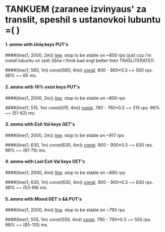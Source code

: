 # TANKUEM (zaranee izvinyaus' za translit, speshil s ustanovkoi lubuntu  =( )

#### 1. ammo with Uniq keys PUT's 
####(line(1, 2000, 2m))
[line](https://overload.yandex.net/230554). stop to be stable on ~800 rps (just coz i'm install lubuntu on ssd) ((btw i think bad engl better then TRASLITERATE)).


####(line(1, 560, 1m) const(560, 4m))
[const](https://overload.yandex.net/230560).  800 - 800*0.3 ~= 560 rps. 98% ~~ 65 ms.

#### 2. ammo with 10% exist keys PUT's 
####(line(1, 2000, 2m))
[line](https://overload.yandex.net/230574). stop to be stable on ~800 rps

####(line(1, 515, 1m) const(515, 4m))
[const](https://overload.yandex.net/230575).  760 - 760*0.3 ~= 515 rps. 98% ~~ (51-62) ms.


#### 3. ammo with Exit Val keys GET's 
####(line(1, 2000, 2m))
[line](https://overload.yandex.net/2305576). stop to be stable on ~917 rps

####(line(1, 630, 1m) const(630, 4m))
[const](https://overload.yandex.net/230577).  900 - 900*0.3 ~= 630 rps. 98% ~~ (61-75) ms.


#### 4. ammo with Last Exit Val keys GET's 
####(line(1, 2000, 4m))
[line](https://overload.yandex.net/230578). stop to be stable on ~890 rps

####(line(1, 630, 1m) const(630, 4m))
[const](https://overload.yandex.net/230579).  900 - 900*0.3 ~= 630 rps. 98% ~~ (53-99) ms.


#### 5. ammo with Mixed GET's && PUT's 
####(line(1, 2000, 4m))
[line](https://overload.yandex.net/230580). stop to be stable on ~790 rps

####(line(1, 555, 1m) const(555, 4m))
[const](https://overload.yandex.net/230581).  790 - 790*0.3 ~= 555 rps. 98% ~~  (65-110) ms.